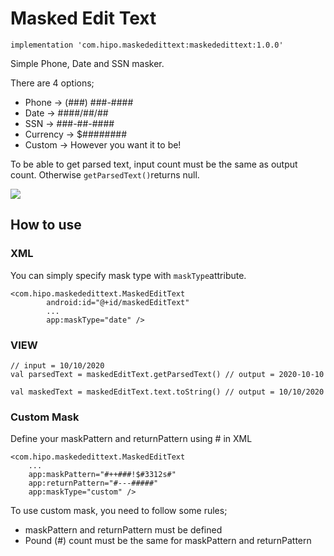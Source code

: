 # Masked Edit Text

```implementation 'com.hipo.maskededittext:maskededittext:1.0.0'```

Simple Phone, Date and SSN masker.

There are 4 options;
* Phone -> (###) ###-####
* Date -> ####/##/##
* SSN -> ###-##-####
* Currency -> $########
* Custom -> However you want it to be!

To be able to get parsed text, input count must be the same as output count. Otherwise ```getParsedText()```returns null.

![](https://github.com/Hipo/hipo-maskededittext-android/blob/master/maskededittext/src/main/res/raw/demo.gif)

## How to use

### XML
You can simply specify mask type with ```maskType```attribute.
```
<com.hipo.maskededittext.MaskedEditText
        android:id="@+id/maskedEditText"
        ...
        app:maskType="date" />
```

### VIEW

```
// input = 10/10/2020
val parsedText = maskedEditText.getParsedText() // output = 2020-10-10

val maskedText = maskedEditText.text.toString() // output = 10/10/2020
```

### Custom Mask

Define your maskPattern and returnPattern using # in XML

```
<com.hipo.maskededittext.MaskedEditText
    ...
    app:maskPattern="#++###!$#3312s#"
    app:returnPattern="#---#####"
    app:maskType="custom" />
```

To use custom mask,  you need to follow some rules;
* maskPattern and returnPattern must be defined
* Pound (#) count must be the same for maskPattern and returnPattern
